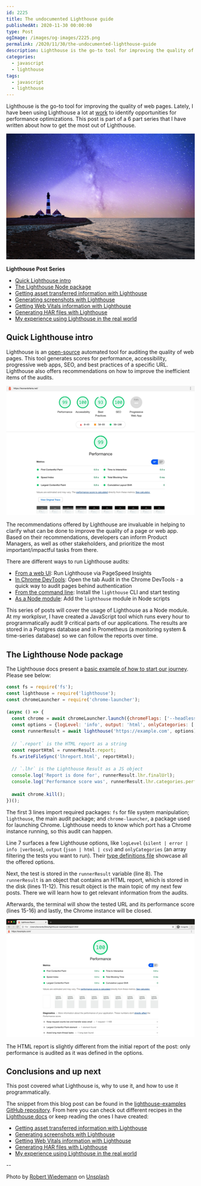 ```yaml
---
id: 2225
title: The undocumented Lighthouse guide
publishedAt: 2020-11-30 00:00:00
type: Post
ogImage: /images/og-images/2225.png
permalink: /2020/11/30/the-undocumented-lighthouse-guide
description: Lighthouse is the go-to tool for improving the quality of web pages. Lately, I have been using Lighthouse a lot at work to identify opportunities for performance optimizations. This post is part of a 6 part series that I have written about how to get the most out of Lighthouse.
categories:
  - javascript
  - lighthouse
tags:
  - javascript
  - lighthouse
---
```


Lighthouse is the go-to tool for improving the quality of web pages. Lately, I have been using Lighthouse a lot at [work](https://thinkific.com) to identify opportunities for performance optimizations. This post is part of a 6 part series that I have written about how to get the most out of Lighthouse.

![Lighthouse photo by Robert Wiedemann](/wp-content/uploads/2020/11/lighthouse.jpg)

<div className="my-10 p-4 border border-gray-6 rounded-md bg-white">
<strong>Lighthouse Post Series</strong>

<ul>
<li><a href="#quick-lighthouse-intro">Quick Lighthouse intro</a></li>
<li><a href="#the-lighthouse-node-package">The Lighthouse Node package</a></li>
<li><a href="/2020/11/30/getting-asset-transferred-information-with-lighthouse/">Getting asset transferred information with Lighthouse</a></li>
<li><a href="/2020/11/30/generating-screenshots-with-lighthouse/">Generating screenshots with Lighthouse</a></li>
<li><a href="/2020/11/30/getting-web-vitals-information-with-lighthouse/">Getting Web Vitals information with Lighthouse</a></li>
<li><a href="/2020/11/30/creating-har-files-with-lighthouse/">Generating HAR files with Lighthouse</a></li>
<li><a href="/2020/11/30/my-experience-using-lighthouse-in-the-real-world/">My experience using Lighthouse in the real world</a></li>
</ul>
</div>

## Quick Lighthouse intro

Lighthouse is an [open-source](https://github.com/GoogleChrome/lighthouse) automated tool for auditing the quality of web pages. This tool generates scores for performance, accessibility, progressive web apps, SEO, and best practices of a specific URL. Lighthouse also offers recommendations on how to improve the inefficient items of the audits.

![Lighthouse report for leonardofaria.net](/wp-content/uploads/2020/11/lighthouse-report-leonardofaria-net.jpg)

The recommendations offered by Lighthouse are invaluable in helping to clarify what can be done to improve the quality of a page or web app. Based on their recommendations, developers can inform Product Managers, as well as other stakeholders, and prioritize the most important/impactful tasks from there.

There are different ways to run Lighthouse audits: 

- [From a web UI](https://developers.google.com/speed/pagespeed/insights/): Run Lighthouse via PageSpeed Insights
- [In Chrome DevTools](https://developers.google.com/web/tools/lighthouse#devtools): Open the tab Audit in the Chrome DevTools - a quick way to audit pages behind authentication
- [From the command line](https://developers.google.com/web/tools/lighthouse#cli): Install the `lighthouse` CLI and start testing
- [As a Node module](https://github.com/GoogleChrome/lighthouse): Add the `lighthouse` module in Node scripts

This series of posts will cover the usage of Lighthouse as a Node module. At my workplsvr, I have created a JavaScript tool which runs every hour to programmatically audit 9 critical parts of our applications. The results are stored in a Postgres database and in Prometheus (a monitoring system & time-series database) so we can follow the reports over time.

## The Lighthouse Node package

The Lighthouse docs present a [basic example of how to start our journey](https://github.com/GoogleChrome/lighthouse/blob/master/docs/readme.md#using-programmatically). Please see below: 

```js showLineNumbers
const fs = require('fs');
const lighthouse = require('lighthouse');
const chromeLauncher = require('chrome-launcher');

(async () => {
  const chrome = await chromeLauncher.launch({chromeFlags: ['--headless']});
  const options = {logLevel: 'info', output: 'html', onlyCategories: ['performance'], port: chrome.port};
  const runnerResult = await lighthouse('https://example.com', options);

  // `.report` is the HTML report as a string
  const reportHtml = runnerResult.report;
  fs.writeFileSync('lhreport.html', reportHtml);

  // `.lhr` is the Lighthouse Result as a JS object
  console.log('Report is done for', runnerResult.lhr.finalUrl);
  console.log('Performance score was', runnerResult.lhr.categories.performance.score * 100);

  await chrome.kill();
})();
```

The first 3 lines import required packages: `fs` for file system manipulation; `lighthouse`, the main audit package; and `chrome-launcher`, a package used for launching Chrome. Lighthouse needs to know which port has a Chrome instance running, so this audit can happen.

Line 7 surfaces a few Lighthouse options, like `logLevel` (`silent | error | info |verbose`), `output` (`json | html | csv`) and `onlyCategories` (an array filtering the tests you want to run). Their [type definitions file](https://github.com/GoogleChrome/lighthouse/blob/888bd6dc9d927a734a8e20ea8a0248baa5b425ed/typings/externs.d.ts#L82-L119) showcase all the offered options.

Next, the test is stored in the `runnerResult` variable (line 8). The `runnerResult` is an object that contains an HTML report, which is stored in the disk (lines 11-12). This result object is the main topic of my next few posts. There we will learn how to get relevant information from the audits.

Afterwards, the terminal will show the tested URL and its performance score (lines 15-16) and lastly, the Chrome instance will be closed.

![Lighthouse report](/wp-content/uploads/2020/11/lighthouse-example-com-report.jpg)

The HTML report is slightly different from the initial report of the post: only performance is audited as it was defined in the options. 

## Conclusions and up next

This post covered what Lighthouse is, why to use it, and how to use it programmatically. 

The snippet from this blog post can be found in the [lighthouse-examples GitHub repository](https://github.com/leonardofaria/lighthouse-examples). From here you can check out different recipes in the [Lighthouse docs](https://github.com/GoogleChrome/lighthouse#docs--recipes) or keep reading the ones I have created:

<ul>
<li><a href="/2020/11/30/getting-asset-transferred-information-with-lighthouse/">Getting asset transferred information with Lighthouse</a></li>
<li><a href="/2020/11/30/generating-screenshots-with-lighthouse/">Generating screenshots with Lighthouse</a></li>
<li><a href="/2020/11/30/getting-web-vitals-information-with-lighthouse/">Getting Web Vitals information with Lighthouse</a></li>
<li><a href="/2020/11/30/creating-har-files-with-lighthouse/">Generating HAR files with Lighthouse</a></li>
<li><a href="/2020/11/30/my-experience-using-lighthouse-in-the-real-world/">My experience using Lighthouse in the real world</a></li>
</ul>

-- 

Photo by [Robert Wiedemann](https://unsplash.com/@antilumen?utm_source=unsplash&amp;utm_medium=referral&amp;utm_content=creditCopyText) on [Unsplash](https://unsplash.com/?utm_source=unsplash&amp;utm_medium=referral&amp;utm_content=creditCopyText)
